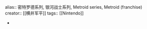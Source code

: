alias:: 密特罗德系列, 银河战士系列, Metroid series, Metroid (franchise)
creator:: [[横井军平]]
tags:: [[Nintendo]]

-